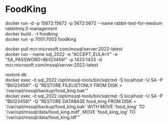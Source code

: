 # FoodKing
docker run -d -p 15672:15672 -p 5672:5672 --name rabbit-test-for-medium rabbitmq:3-management  
docker build . -t foodking  
docker run -p 7001:7003 foodking  

docker pull mcr.microsoft.com/mssql/server:2022-latest  
docker run --name sql_2022 -e "ACCEPT_EULA=Y" -e "SA_PASSWORD=Bb123456!" -p 1433:1433 -d mcr.microsoft.com/mssql/server:2022-latest  

restore db  
docker exec -it sql_2022 /opt/mssql-tools/bin/sqlcmd -S localhost -U SA -P "Bb123456!" -Q "RESTORE FILELISTONLY FROM DISK = '/var/opt/mssql/backup/food_king.bak'"  
docker exec -it sql_2022 /opt/mssql-tools/bin/sqlcmd -S localhost -U SA -P "Bb123456!" -Q "RESTORE DATABASE food_king FROM DISK = '/var/opt/mssql/backup/food_king.bak' WITH MOVE 'food_king' TO '/var/opt/mssql/data/food_king.mdf', MOVE 'food_king_log' TO '/var/opt/mssql/data/food_king.ldf'"